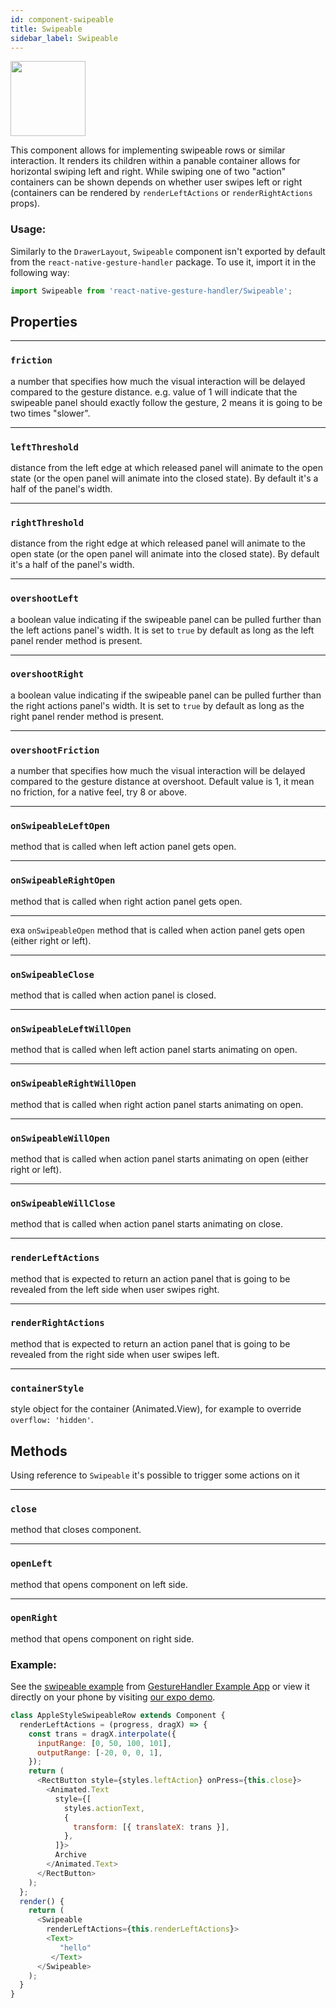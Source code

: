 ```yaml
---
id: component-swipeable
title: Swipeable
sidebar_label: Swipeable
---
```


<img src="assets/sampleswipeable.gif" height="120" />

This component allows for implementing swipeable rows or similar interaction. It renders its children within a panable container allows for horizontal swiping left and right. While swiping one of two "action" containers can be shown depends on whether user swipes left or right (containers can be rendered by `renderLeftActions` or `renderRightActions` props).

### Usage:

Similarly to the `DrawerLayout`, `Swipeable` component isn't exported by default from the `react-native-gesture-handler` package. To use it, import it in the following way:
```js
import Swipeable from 'react-native-gesture-handler/Swipeable';
```

## Properties

---
### `friction`
 a number that specifies how much the visual interaction will be delayed compared to the gesture distance. e.g. value of 1 will indicate that the swipeable panel should exactly follow the gesture, 2 means it is going to be two times "slower".

---
### `leftThreshold`
distance from the left edge at which released panel will animate to the open state (or the open panel will animate into the closed state). By default it's a half of the panel's width.

---
### `rightThreshold`
distance from the right edge at which released panel will animate to the open state (or the open panel will animate into the closed state). By default it's a half of the panel's width.

---
### `overshootLeft`
a boolean value indicating if the swipeable panel can be pulled further than the left actions panel's width. It is set to `true` by default as long as the left panel render method is present.

---
### `overshootRight`
a boolean value indicating if the swipeable panel can be pulled further than the right actions panel's width. It is set to `true` by default as long as the right panel render method is present.

---
### `overshootFriction`
a number that specifies how much the visual interaction will be delayed compared to the gesture distance at overshoot. Default value is 1, it mean no friction, for a native feel, try 8 or above.

---
### `onSwipeableLeftOpen`
method that is called when left action panel gets open.

---
### `onSwipeableRightOpen`
method that is called when right action panel gets open.

---
exa `onSwipeableOpen`
method that is called when action panel gets open (either right or left).

---
### `onSwipeableClose`
method that is called when action panel is closed.

---
### `onSwipeableLeftWillOpen`
method that is called when left action panel starts animating on open.

---
### `onSwipeableRightWillOpen`
method that is called when right action panel starts animating on open.

---
### `onSwipeableWillOpen`
method that is called when action panel starts animating on open (either right or left).

---
### `onSwipeableWillClose`
method that is called when action panel starts animating on close.

---
### `renderLeftActions`
method that is expected to return an action panel that is going to be revealed from the left side when user swipes right.

---
### `renderRightActions`
method that is expected to return an action panel that is going to be revealed from the right side when user swipes left.

---
### `containerStyle`
style object for the container (Animated.View), for example to override `overflow: 'hidden'`.

## Methods
Using reference to `Swipeable` it's possible to trigger some actions on it

---
### `close`
method that closes component.

---
### `openLeft`
method that opens component on left side.

---
### `openRight`
method that opens component on right side.


### Example:

See the [swipeable example](https://github.com/kmagiera/react-native-gesture-handler/blob/master/Example/swipeable/index.js) from [GestureHandler Example App](example.md) or view it directly on your phone by visiting [our expo demo](https://exp.host/@osdnk/gesturehandlerexample).
```js
class AppleStyleSwipeableRow extends Component {
  renderLeftActions = (progress, dragX) => {
    const trans = dragX.interpolate({
      inputRange: [0, 50, 100, 101],
      outputRange: [-20, 0, 0, 1],
    });
    return (
      <RectButton style={styles.leftAction} onPress={this.close}>
        <Animated.Text
          style={[
            styles.actionText,
            {
              transform: [{ translateX: trans }],
            },
          ]}>
          Archive
        </Animated.Text>
      </RectButton>
    );
  };
  render() {
    return (
      <Swipeable
        renderLeftActions={this.renderLeftActions}>
        <Text>
           "hello"
         </Text>
      </Swipeable>
    );
  }
}
```
